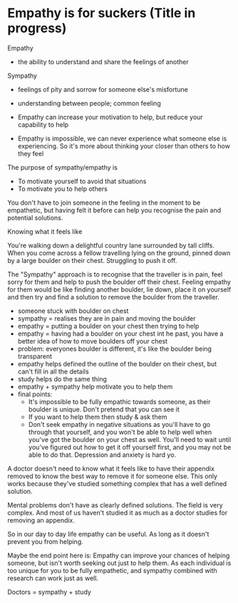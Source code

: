# Empathy is for suckers (Title in progress)

Empathy

- the ability to understand and share the feelings of another

Sympathy

- feelings of pity and sorrow for someone else's misfortune
- understanding between people; common feeling

- Empathy can increase your motivation to help, but reduce your capability to help
- Empathy is impossible, we can never experience what someone else is experiencing. So it's more about thinking your closer than others to how they feel

The purpose of sympathy/empathy is

- To motivate yourself to avoid that situations
- To motivate you to help others

You don't have to join someone in the feeling in the moment to be empathetic, but having felt it before can help you recognise the pain and potential solutions.

Knowing what it feels like

You're walking down a delightful country lane surrounded by tall cliffs. When you come across a fellow travelling lying on the ground, pinned down by a large boulder on their chest. Struggling to push it off.

The "Sympathy" approach is to recognise that the traveller is in pain, feel sorry for them and help to push the boulder off their chest. Feeling empathy for them would be like finding another boulder, lie down, place it on yourself and then try and find a solution to remove the boulder from the traveller.

- someone stuck with boulder on chest
- sympathy = realises they are in pain and moving the boulder
- empathy = putting a boulder on your chest then trying to help
- empathy = having had a boulder on your chest int he past, you have a better idea of how to move boulders off your chest
- problem: everyones boulder is different, it's like the boulder being transparent
- empathy helps defined the outline of the boulder on their chest, but can't fill in all the details
- study helps do the same thing
- empathy + sympathy help motivate you to help them
- final points:
  - It's impossible to be fully empathic towards someone, as their boulder is unique. Don't pretend that you can see it
  - If you want to help them then study & ask them
  - Don't seek empathy in negative situations as you'll have to go through that yourself, and you won't be able to help well when you've got the boulder on your chest as well. You'll need to wait until you've figured out how to get it off yourself first, and you may not be able to do that. Depression and anxiety is hard yo.

A doctor doesn't need to know what it feels like to have their appendix removed to know the best way to remove it for someone else. This only works because they've studied something complex that has a well defined solution.

Mental problems don't have as clearly defined solutions. The field is very complex. And most of us haven't studied it as much as a doctor studies for removing an appendix.

So in our day to day life empathy can be useful. As long as it doesn't prevent you from helping.

Maybe the end point here is: Empathy can improve your chances of helping someone, but isn't worth seeking out just to help them. As each individual is too unique for you to be fully empathetic, and sympathy combined with research can work just as well.

Doctors = sympathy + study
